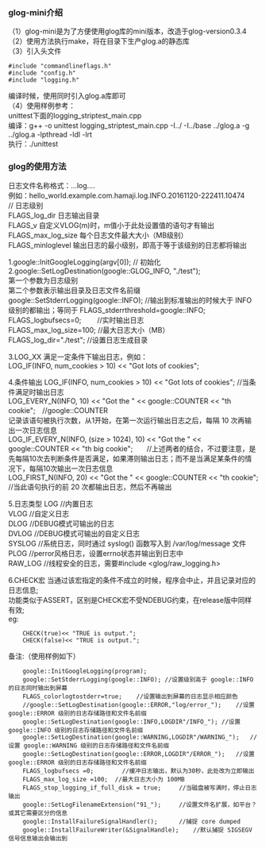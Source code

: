 ### glog-mini介绍
（1）glog-mini是为了方便使用glog库的mini版本，改造于glog-version0.3.4<br>
（2）使用方法执行make，将在目录下生产glog.a的静态库<br>
（3）引入头文件<br>
```
#include "commandlineflags.h"
#include "config.h"
#include "logging.h"
```
编译时候，使用同时引入glog.a库即可<br>
（4）使用样例参考：<br>
unittest下面的logging_striptest_main.cpp<br>
编译：g++ -o unittest logging_striptest_main.cpp -I../ -I../base ../glog.a -g ../glog.a -lpthread -ldl -lrt<br>
执行：./unittest<br>

### glog的使用方法

日志文件名称格式：<program name>.<hostname>.<user name>.log.<severity level>.<date>.<time>.<pid> <br>
例如：hello_world.example.com.hamaji.log.INFO.20161120-222411.10474 <br>
// 日志级别<br>
FLAGS_log_dir       日志输出目录<br>
FLAGS_v             自定义VLOG(m)时，m值小于此处设置值的语句才有输出<br>
FLAGS_max_log_size  每个日志文件最大大小（MB级别）<br>
FLAGS_minloglevel   输出日志的最小级别，即高于等于该级别的日志都将输出<br>

1.google::InitGoogleLogging(argv[0]); // 初始化<br>
2.google::SetLogDestination(google::GLOG_INFO, "./test");<br>
第一个参数为日志级别<br>
第二个参数表示输出目录及日志文件名前缀<br>
google::SetStderrLogging(google::INFO); //输出到标准输出的时候大于 INFO 级别的都输出；等同于 FLAGS_stderrthreshold=google::INFO;<br>
FLAGS_logbufsecs=0;　　	//实时输出日志<br>
FLAGS_max_log_size=100; //最大日志大小（MB）<br>
FLAGS_log_dir="./test"; //设置日志生成目录<br>

3.LOG_XX
满足一定条件下输出日志，例如：<br>
LOG_IF(INFO, num_cookies > 10) << "Got lots of cookies";<br>

4.条件输出
LOG_IF(INFO, num_cookies > 10) << "Got lots of cookies"; //当条件满足时输出日志<br>
LOG_EVERY_N(INFO, 10) << "Got the " << google::COUNTER << "th cookie";　//google::COUNTER <br>记录该语句被执行次数，从1开始，在第一次运行输出日志之后，每隔 10 次再输出一次日志信息<br>
LOG_IF_EVERY_N(INFO, (size > 1024), 10) << "Got the " << google::COUNTER << "th big cookie";　　//上述两者的结合，不过要注意，是先每隔10次去判断条件是否满足，如果滞则输出日志；而不是当满足某条件的情况下，每隔10次输出一次日志信息<br>
LOG_FIRST_N(INFO, 20) << "Got the " << google::COUNTER << "th cookie"; //当此语句执行的前 20 次都输出日志，然后不再输出<br>

5.日志类型
LOG    		//内置日志<br>
VLOG    	//自定义日志<br>
DLOG    	//DEBUG模式可输出的日志<br>
DVLOG   	//DEBUG模式可输出的自定义日志<br>
SYSLOG  	//系统日志，同时通过 syslog() 函数写入到 /var/log/message 文件<br>
PLOG    	//perror风格日志，设置errno状态并输出到日志中<br>
RAW_LOG     //线程安全的日志，需要#include <glog/raw_logging.h><br>

6.CHECK宏
当通过该宏指定的条件不成立的时候，程序会中止，并且记录对应的日志信息;<br>
功能类似于ASSERT，区别是CHECK宏不受NDEBUG约束，在release版中同样有效;<br>
eg:
```
    CHECK(true)<< "TRUE is output.";
    CHECK(false)<< "TRUE is output.";
```
备注:（使用样例如下）
```
	google::InitGoogleLogging(program);
    google::SetStderrLogging(google::INFO); //设置级别高于 google::INFO 的日志同时输出到屏幕
    FLAGS_colorlogtostderr=true;    //设置输出到屏幕的日志显示相应颜色
    //google::SetLogDestination(google::ERROR,"log/error_");    //设置 google::ERROR 级别的日志存储路径和文件名前缀
    google::SetLogDestination(google::INFO,LOGDIR"/INFO_"); //设置 google::INFO 级别的日志存储路径和文件名前缀
    google::SetLogDestination(google::WARNING,LOGDIR"/WARNING_");   //设置 google::WARNING 级别的日志存储路径和文件名前缀
    google::SetLogDestination(google::ERROR,LOGDIR"/ERROR_");   //设置 google::ERROR 级别的日志存储路径和文件名前缀
    FLAGS_logbufsecs =0;        //缓冲日志输出，默认为30秒，此处改为立即输出
    FLAGS_max_log_size =100;  //最大日志大小为 100MB
    FLAGS_stop_logging_if_full_disk = true;     //当磁盘被写满时，停止日志输出
    google::SetLogFilenameExtension("91_");     //设置文件名扩展，如平台？或其它需要区分的信息
    google::InstallFailureSignalHandler();      //捕捉 core dumped
    google::InstallFailureWriter(&SignalHandle);    //默认捕捉 SIGSEGV 信号信息输出会输出到 
```